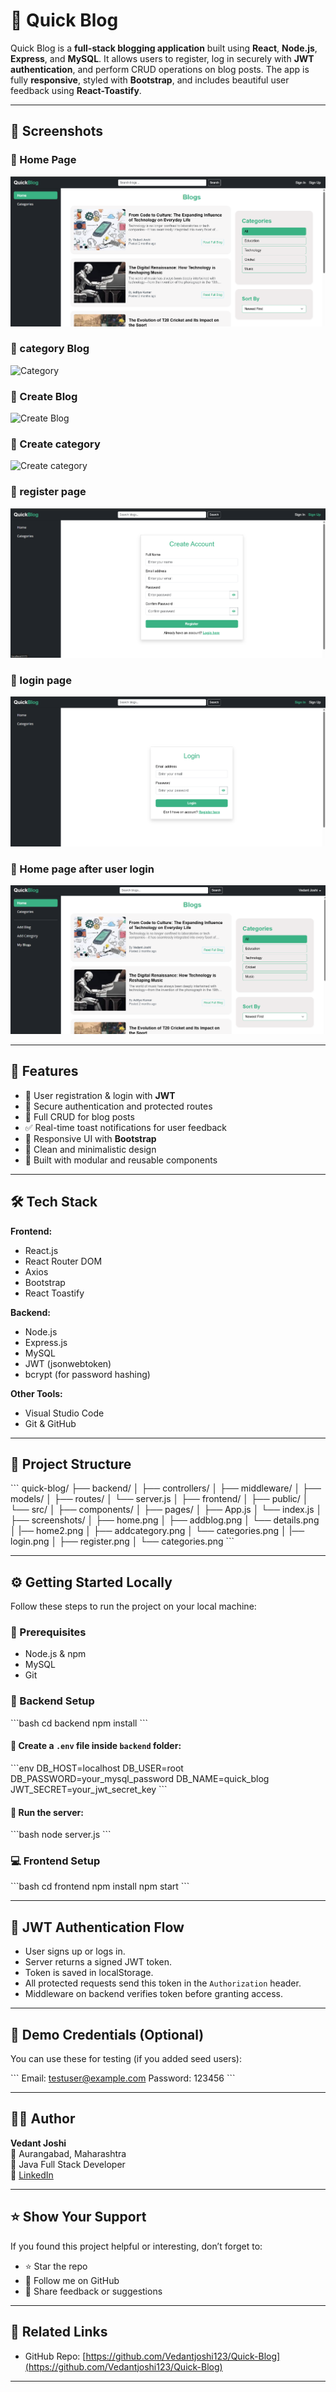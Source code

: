 
# 📝 Quick Blog

Quick Blog is a **full-stack blogging application** built using **React**, **Node.js**, **Express**, and **MySQL**. It allows users to register, log in securely with **JWT authentication**, and perform CRUD operations on blog posts. The app is fully **responsive**, styled with **Bootstrap**, and includes beautiful user feedback using **React-Toastify**.

---

## 📸 Screenshots

### 🔹 Home Page
![Home](./screenshots/home.png)

### 🔹 category Blog
![Category](./screensshots/categories.png)

### 🔹 Create Blog
![Create Blog](./screensshots/addblog.png)

### 🔹 Create category
![Create category](./screensshots/addcategory.png)

### 🔹 register page
![Register](./screenshots/register.png)

### 🔹 login page
![Login](./screenshots/login.png)

### 🔹 Home page after user login
![Home 2](./screenshots/home2.png)

---

## 🚀 Features

- 👤 User registration & login with **JWT**
- 🔐 Secure authentication and protected routes
- 📝 Full CRUD for blog posts
- ✅ Real-time toast notifications for user feedback
- 📱 Responsive UI with **Bootstrap**
- 🌈 Clean and minimalistic design
- 🧠 Built with modular and reusable components

---

## 🛠️ Tech Stack

**Frontend:**
- React.js
- React Router DOM
- Axios
- Bootstrap
- React Toastify

**Backend:**
- Node.js
- Express.js
- MySQL
- JWT (jsonwebtoken)
- bcrypt (for password hashing)

**Other Tools:**
- Visual Studio Code
- Git & GitHub

---

## 📂 Project Structure

\`\`\`
quick-blog/
├── backend/
│   ├── controllers/
│   ├── middleware/
│   ├── models/
│   ├── routes/
│   └── server.js
│
├── frontend/
│   ├── public/
│   └── src/
│       ├── components/
│       ├── pages/
│       ├── App.js
│       └── index.js
│
├── screenshots/
│   ├── home.png
│   ├── addblog.png
│   └── details.png
│   |── home2.png
│   ├── addcategory.png
│   └── categories.png
│   |── login.png
│   ├── register.png
│   └── categories.png
\`\`\`

---

## ⚙️ Getting Started Locally

Follow these steps to run the project on your local machine:

### 📌 Prerequisites

- Node.js & npm
- MySQL
- Git

### 🔧 Backend Setup

\`\`\`bash
cd backend
npm install
\`\`\`

#### 🔑 Create a `.env` file inside `backend` folder:

\`\`\`env
DB_HOST=localhost
DB_USER=root
DB_PASSWORD=your_mysql_password
DB_NAME=quick_blog
JWT_SECRET=your_jwt_secret_key
\`\`\`

#### 🚀 Run the server:

\`\`\`bash
node server.js
\`\`\`

### 💻 Frontend Setup

\`\`\`bash
cd frontend
npm install
npm start
\`\`\`

---

## 🔐 JWT Authentication Flow

- User signs up or logs in.
- Server returns a signed JWT token.
- Token is saved in localStorage.
- All protected requests send this token in the `Authorization` header.
- Middleware on backend verifies token before granting access.

---

## 🧪 Demo Credentials (Optional)

You can use these for testing (if you added seed users):

\`\`\`
Email: testuser@example.com
Password: 123456
\`\`\`

---

## 👨‍💻 Author

**Vedant Joshi**  
📍 Aurangabad, Maharashtra  
💼 Java Full Stack Developer  
🔗 [LinkedIn](https://www.linkedin.com/in/vedant-joshi-12b9b5205)

---

## ⭐ Show Your Support

If you found this project helpful or interesting, don’t forget to:

- ⭐ Star the repo
- 🖖 Follow me on GitHub
- 💬 Share feedback or suggestions

---

## 🔗 Related Links

- GitHub Repo: [https://github.com/Vedantjoshi123/Quick-Blog](https://github.com/Vedantjoshi123/Quick-Blog)

---
